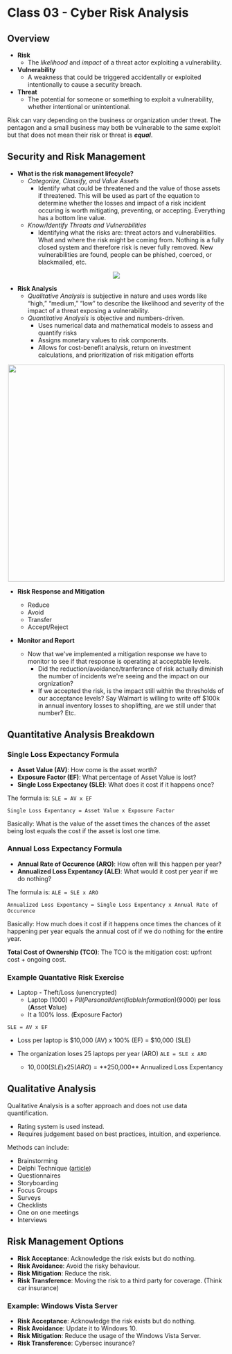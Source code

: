 # Class 03 - Cyber Risk Analysis

## Overview

- **Risk**
  - The _likelihood_ and _impact_ of a threat actor exploiting a vulnerability.
- **Vulnerability**
  - A weakness that could be triggered accidentally or exploited intentionally to cause a security breach.
- **Threat**
  - The potential for someone or something to exploit a vulnerability, whether intentional or unintentional.

Risk can vary depending on the business or organization under threat. The pentagon and a small business may both be vulnerable to the same exploit but that does not mean their risk or threat is **_equal_**.

## Security and Risk Management

- **What is the risk management lifecycle?**
  - _Categorize, Classify, and Value Assets_
    - Identify what could be threatened and the value of those assets if threatened. This will be used as part of the equation to determine whether the losses and impact of a risk incident occuring is worth mitigating, preventing, or accepting. Everything has a bottom line value.
  - _Know/Identify Threats and Vulnerabilities_
    - Identifying what the risks are: threat actors and vulnerabilities. What and where the risk might be coming from. Nothing is a fully closed system and therefore risk is never fully removed. New vulnerabilities are found, people can be phished, coerced, or blackmailed, etc.

<center><img src="https://codefellows.github.io/ops-401-cybersecurity-guide/curriculum/class-03/slides/assets/03_02.png"/></center>

- **Risk Analysis**
  - _Qualitative Analysis_ is subjective in nature and uses words like “high,” “medium,” “low” to describe the likelihood and severity of the impact of a threat exposing a vulnerability.
  - _Quantitative Analysis_ is objective and numbers-driven.
    - Uses numerical data and mathematical models to assess and quantify risks
    - Assigns monetary values to risk components.
    - Allows for cost-benefit analysis, return on investment calculations, and prioritization of risk mitigation efforts

<center><img src="https://codefellows.github.io/ops-401-cybersecurity-guide/curriculum/class-03/slides/assets/03_03.png" width=500/></center>

- **Risk Response and Mitigation**

  - Reduce
  - Avoid
  - Transfer
  - Accept/Reject

- **Monitor and Report**
  - Now that we've implemented a mitigation response we have to monitor to see if that response is operating at acceptable levels.
    - Did the reduction/avoidance/tranferance of risk actually diminish the number of incidents we're seeing and the impact on our orgnization?
    - If we accepted the risk, is the impact still within the thresholds of our acceptance levels? Say Walmart is willing to write off $100k in annual inventory losses to shoplifting, are we still under that number? Etc.

## Quantitative Analysis Breakdown

### Single Loss Expectancy Formula

- **Asset Value (AV)**: How come is the asset worth?
- **Exposure Factor (EF)**: What percentage of Asset Value is lost?
- **Single Loss Expectancy (SLE)**: What does it cost if it happens once?

The formula is: `SLE = AV x EF`

```
Single Loss Expentancy = Asset Value x Exposure Factor
```

Basically: What is the value of the asset times the chances of the asset being lost equals the cost if the asset is lost one time.

### Annual Loss Expectancy Formula

- **Annual Rate of Occurence (ARO)**: How often will this happen per year?
- **Annualized Loss Expentancy (ALE)**: What would it cost per year if we do nothing?

The formula is: `ALE = SLE x ARO`

```
Annualized Loss Expentancy = Single Loss Expentancy x Annual Rate of Occurence
```

Basically: How much does it cost if it happens once times the chances of it happening per year equals the annual cost of if we do nothing for the entire year.

**Total Cost of Ownership (TCO)**: The TCO is the mitigation cost: upfront cost + ongoing cost.

### Example Quantative Risk Exercise

- Laptop - Theft/Loss (unencrypted)
  - Laptop ($1000) + PII (Personal Identifiable Information) ($9000) per loss (**A**sset **V**alue)
  - It a 100% loss. (**E**xposure **F**actor)

`SLE = AV x EF`

- Loss per laptop is $10,000 (AV) x 100% (EF) = $10,000 (SLE)

- The organization loses 25 laptops per year (ARO)
  `ALE = SLE x ARO`
  - $10,000 (SLE) x 25 (ARO) = **$250,000** Annualized Loss Expentancy

## Qualitative Analysis

Qualitative Analysis is a softer approach and does not use data quantification.

- Rating system is used instead.
- Requires judgement based on best practices, intuition, and experience.

Methods can include:

- Brainstorming
- Delphi Technique ([article](https://www.rand.org/topics/delphi-method.html))
- Questionnaires
- Storyboarding
- Focus Groups
- Surveys
- Checklists
- One on one meetings
- Interviews

## Risk Management Options

- **Risk Acceptance**: Acknowledge the risk exists but do nothing.
- **Risk Avoidance**: Avoid the risky behaviour.
- **Risk Mitigation**: Reduce the risk.
- **Risk Transference**: Moving the risk to a third party for coverage. (Think car insurance)

### Example: Windows Vista Server
- **Risk Acceptance**: Acknowledge the risk exists but do nothing.
- **Risk Avoidance**: Update it to Windows 10.
- **Risk Mitigation**: Reduce the usage of the Windows Vista Server.
- **Risk Transference**: Cybersec insurance?
